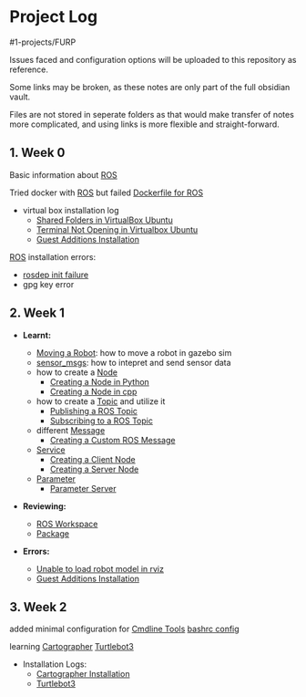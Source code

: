 # Project Log
#1-projects/FURP 

Issues faced and configuration options will be uploaded to this repository as reference.

Some links may be broken, as these notes are only part of the full obsidian vault.

Files are not stored in seperate folders as that would make transfer of notes more complicated, and using links is more flexible and straight-forward.

## 1. Week 0
Basic information about [ROS](ROS.md)

Tried docker with [ROS](ROS.md) but failed [Dockerfile for ROS](Dockerfile%20for%20ROS.md)

- virtual box installation log 
	- [Shared Folders in VirtualBox Ubuntu](Shared%20Folders%20in%20VirtualBox%20Ubuntu.md)
	- [Terminal Not Opening in Virtualbox Ubuntu](Terminal%20Not%20Opening%20in%20Virtualbox%20Ubuntu.md)
	- [Guest Additions Installation](Guest%20Additions%20Installation.md)

[ROS](ROS.md) installation errors:
- [rosdep init failure](rosdep%20init%20failure.md)
- gpg key error

## 2. Week 1
- **Learnt:**
	- [Moving a Robot](Moving%20a%20Robot.md): how to move a robot in gazebo sim
	- [sensor_msgs](sensor_msgs.md): how to intepret and send sensor data
	- how to create a [Node](Node.md)
		- [Creating a Node in Python](Creating%20a%20Node%20in%20Python.md)
		- [Creating a Node in cpp](Creating%20a%20Node%20in%20cpp.md)
	- how to create a [Topic](Topic.md) and utilize it
		- [Publishing a ROS Topic](Publishing%20a%20ROS%20Topic.md)
		- [Subscribing to a ROS Topic](Subscribing%20to%20a%20ROS%20Topic.md)
	- different [Message](Message.md)
		- [Creating a Custom ROS Message](Creating%20a%20Custom%20ROS%20Message.md)
	- [Service](Service.md)
		- [Creating a Client Node](Creating%20a%20Client%20Node.md)
		- [Creating a Server Node](Creating%20a%20Server%20Node.md)
	- [Parameter](Parameter.md)
		- [Parameter Server](Parameter%20Server.md)
		

- **Reviewing:**
	- [ROS Workspace](ROS%20Workspace.md)
	- [Package](Package.md)

- **Errors:**
	- [Unable to load robot model in rviz](Unable%20to%20load%20robot%20model%20in%20rviz.md) 
	- [Guest Additions Installation](Guest%20Additions%20Installation.md)

## 3. Week 2
added minimal configuration for [Cmdline Tools](Cmdline%20Tools.md)
[bashrc config](bashrc%20config.md)

learning [Cartographer](Cartographer.md) [Turtlebot3](Turtlebot3.md)

- Installation Logs:
	- [Cartographer Installation](Cartographer%20Installation.md)
	- [Turtlebot3](Turtlebot3.md)


